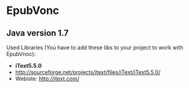 EpubVonc
========

Java version 1.7
-----------

Used Libraries (You have to add these libs to your project to work with EpubVnoc):
* **iText5.5.0**
* http://sourceforge.net/projects/itext/files/iText/iText5.5.0/
* Webiste: http://itext.com/
